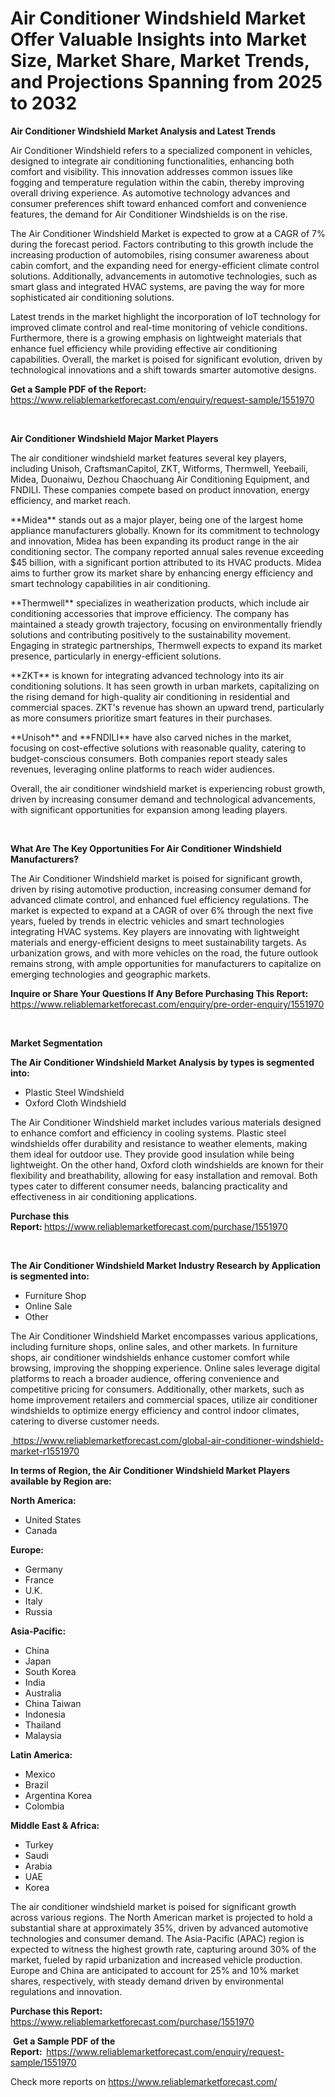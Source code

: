 <p><h1>Air Conditioner Windshield Market Offer Valuable Insights into Market Size, Market Share, Market Trends, and Projections Spanning from 2025 to 2032</h1></p><p><strong>Air Conditioner Windshield Market Analysis and Latest Trends</strong></p>
<p><p>Air Conditioner Windshield refers to a specialized component in vehicles, designed to integrate air conditioning functionalities, enhancing both comfort and visibility. This innovation addresses common issues like fogging and temperature regulation within the cabin, thereby improving overall driving experience. As automotive technology advances and consumer preferences shift toward enhanced comfort and convenience features, the demand for Air Conditioner Windshields is on the rise.</p><p>The Air Conditioner Windshield Market is expected to grow at a CAGR of 7% during the forecast period. Factors contributing to this growth include the increasing production of automobiles, rising consumer awareness about cabin comfort, and the expanding need for energy-efficient climate control solutions. Additionally, advancements in automotive technologies, such as smart glass and integrated HVAC systems, are paving the way for more sophisticated air conditioning solutions.</p><p>Latest trends in the market highlight the incorporation of IoT technology for improved climate control and real-time monitoring of vehicle conditions. Furthermore, there is a growing emphasis on lightweight materials that enhance fuel efficiency while providing effective air conditioning capabilities. Overall, the market is poised for significant evolution, driven by technological innovations and a shift towards smarter automotive designs.</p></p>
<p><strong>Get a Sample PDF of the Report:&nbsp;</strong> <a href="https://www.reliablemarketforecast.com/enquiry/request-sample/1551970?utm_campaign=2721&utm_medium=2&utm_source=Github&utm_content=ia&utm_term=04042025&utm_id=air-conditioner-windshield">https://www.reliablemarketforecast.com/enquiry/request-sample/1551970</a></p>
<p>&nbsp;</p>
<p><strong>Air Conditioner Windshield Major Market Players</strong></p>
<p><p>The air conditioner windshield market features several key players, including Unisoh, CraftsmanCapitol, ZKT, Witforms, Thermwell, Yeebaili, Midea, Duonaiwu, Dezhou Chaochuang Air Conditioning Equipment, and FNDILI. These companies compete based on product innovation, energy efficiency, and market reach.</p><p>**Midea** stands out as a major player, being one of the largest home appliance manufacturers globally. Known for its commitment to technology and innovation, Midea has been expanding its product range in the air conditioning sector. The company reported annual sales revenue exceeding $45 billion, with a significant portion attributed to its HVAC products. Midea aims to further grow its market share by enhancing energy efficiency and smart technology capabilities in air conditioning.</p><p>**Thermwell** specializes in weatherization products, which include air conditioning accessories that improve efficiency. The company has maintained a steady growth trajectory, focusing on environmentally friendly solutions and contributing positively to the sustainability movement. Engaging in strategic partnerships, Thermwell expects to expand its market presence, particularly in energy-efficient solutions.</p><p>**ZKT** is known for integrating advanced technology into its air conditioning solutions. It has seen growth in urban markets, capitalizing on the rising demand for high-quality air conditioning in residential and commercial spaces. ZKT's revenue has shown an upward trend, particularly as more consumers prioritize smart features in their purchases.</p><p>**Unisoh** and **FNDILI** have also carved niches in the market, focusing on cost-effective solutions with reasonable quality, catering to budget-conscious consumers. Both companies report steady sales revenues, leveraging online platforms to reach wider audiences.</p><p>Overall, the air conditioner windshield market is experiencing robust growth, driven by increasing consumer demand and technological advancements, with significant opportunities for expansion among leading players.</p></p>
<p>&nbsp;</p>
<p><strong>What Are The Key Opportunities For Air Conditioner Windshield Manufacturers?</strong></p>
<p><p>The Air Conditioner Windshield market is poised for significant growth, driven by rising automotive production, increasing consumer demand for advanced climate control, and enhanced fuel efficiency regulations. The market is expected to expand at a CAGR of over 6% through the next five years, fueled by trends in electric vehicles and smart technologies integrating HVAC systems. Key players are innovating with lightweight materials and energy-efficient designs to meet sustainability targets. As urbanization grows, and with more vehicles on the road, the future outlook remains strong, with ample opportunities for manufacturers to capitalize on emerging technologies and geographic markets.</p></p>
<p><strong>Inquire or Share Your Questions If Any Before Purchasing This Report:</strong> <a href="https://www.reliablemarketforecast.com/enquiry/pre-order-enquiry/1551970?utm_campaign=2721&utm_medium=2&utm_source=Github&utm_content=ia&utm_term=04042025&utm_id=air-conditioner-windshield">https://www.reliablemarketforecast.com/enquiry/pre-order-enquiry/1551970</a></p>
<p>&nbsp;</p>
<p><strong>Market Segmentation</strong></p>
<p><strong>The Air Conditioner Windshield Market Analysis by types is segmented into:</strong></p>
<p><ul><li>Plastic Steel Windshield</li><li>Oxford Cloth Windshield</li></ul></p>
<p><p>The Air Conditioner Windshield market includes various materials designed to enhance comfort and efficiency in cooling systems. Plastic steel windshields offer durability and resistance to weather elements, making them ideal for outdoor use. They provide good insulation while being lightweight. On the other hand, Oxford cloth windshields are known for their flexibility and breathability, allowing for easy installation and removal. Both types cater to different consumer needs, balancing practicality and effectiveness in air conditioning applications.</p></p>
<p><strong>Purchase this Report:&nbsp;</strong><a href="https://www.reliablemarketforecast.com/purchase/1551970?utm_campaign=2721&utm_medium=2&utm_source=Github&utm_content=ia&utm_term=04042025&utm_id=air-conditioner-windshield">https://www.reliablemarketforecast.com/purchase/1551970</a></p>
<p>&nbsp;</p>
<p><strong>The Air Conditioner Windshield Market Industry Research by Application is segmented into:</strong></p>
<p><ul><li>Furniture Shop</li><li>Online Sale</li><li>Other</li></ul></p>
<p><p>The Air Conditioner Windshield Market encompasses various applications, including furniture shops, online sales, and other markets. In furniture shops, air conditioner windshields enhance customer comfort while browsing, improving the shopping experience. Online sales leverage digital platforms to reach a broader audience, offering convenience and competitive pricing for consumers. Additionally, other markets, such as home improvement retailers and commercial spaces, utilize air conditioner windshields to optimize energy efficiency and control indoor climates, catering to diverse customer needs.</p></p>
<p><a href="https://www.reliablemarketforecast.com/global-air-conditioner-windshield-market-r1551970?utm_campaign=2721&utm_medium=2&utm_source=Github&utm_content=ia&utm_term=04042025&utm_id=air-conditioner-windshield">&nbsp;https://www.reliablemarketforecast.com/global-air-conditioner-windshield-market-r1551970</a></p>
<p><strong>In terms of Region, the Air Conditioner Windshield Market Players available by Region are:</strong></p>
<p>
    <p> <strong> North America: </strong>
        <ul>
            <li>United States</li>
            <li>Canada</li>
        </ul>
        </p> 
    <p> <strong> Europe: </strong>
        <ul>
            <li>Germany</li>
            <li>France</li>
            <li>U.K.</li>
            <li>Italy</li>
            <li>Russia</li>
        </ul>
        </p> 
    <p> <strong> Asia-Pacific: </strong>
        <ul>
            <li>China</li>
            <li>Japan</li>
            <li>South Korea</li>
            <li>India</li>
            <li>Australia</li>
            <li>China Taiwan</li>
            <li>Indonesia</li>
            <li>Thailand</li>
            <li>Malaysia</li>
        </ul>
        </p> 
    <p> <strong> Latin America: </strong>
        <ul>
            <li>Mexico</li>
            <li>Brazil</li>
            <li>Argentina Korea</li>
            <li>Colombia</li>
        </ul>
        </p> 
    <p> <strong> Middle East & Africa: </strong>
        <ul>
            <li>Turkey</li>
            <li>Saudi</li>
            <li>Arabia</li>
            <li>UAE</li>
            <li>Korea</li>
        </ul>
    </p>
    </p>
<p><p>The air conditioner windshield market is poised for significant growth across various regions. The North American market is projected to hold a substantial share at approximately 35%, driven by advanced automotive technologies and consumer demand. The Asia-Pacific (APAC) region is expected to witness the highest growth rate, capturing around 30% of the market, fueled by rapid urbanization and increased vehicle production. Europe and China are anticipated to account for 25% and 10% market shares, respectively, with steady demand driven by environmental regulations and innovation.</p></p>
<p><strong>Purchase this Report: </strong><a href="https://www.reliablemarketforecast.com/purchase/1551970?utm_campaign=2721&utm_medium=2&utm_source=Github&utm_content=ia&utm_term=04042025&utm_id=air-conditioner-windshield">https://www.reliablemarketforecast.com/purchase/1551970</a></p>
<p>&nbsp;<strong>Get a Sample PDF of the Report:&nbsp;&nbsp;</strong><a href="https://www.reliablemarketforecast.com/enquiry/request-sample/1551970?utm_campaign=2721&utm_medium=2&utm_source=Github&utm_content=ia&utm_term=04042025&utm_id=air-conditioner-windshield">https://www.reliablemarketforecast.com/enquiry/request-sample/1551970</a></p>
<p><strong></strong></p>
<p>Check more reports on <a href="https://www.reliablemarketforecast.com/?utm_campaign=2721&utm_medium=2&utm_source=Github&utm_content=ia&utm_term=04042025&utm_id=air-conditioner-windshield">https://www.reliablemarketforecast.com/</a></p>